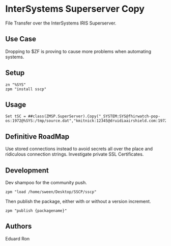 # InterSystems Superserver Copy
File Transfer over the InterSystems IRIS Superserver.

## Use Case
Dropping to $ZF is proving to cause more problems when automating systems.

## Setup

```
zn "%SYS"
zpm "install sscp"
```

## Usage

```
Set tSC = ##class(ZMSP.SuperServer).Copy("_SYSTEM:SYS@fhirwatch-pop-os:1972@%SYS:/tmp/source.dat","kmitnick:12345@druidiaairshield.com:1972@%SYS:/tmp/destination.dat")
```

## Definitive RoadMap
Use stored connections instead to avoid secrets all over the place and ridiculous connection strings.
Investigate private SSL Certificates.

## Development
Dev shampoo for the community push.

```
zpm "load /home/sween/Desktop/SSCP/sscp"
```

Then publish the package, either with or without a version increment.

```
zpm "publish {packagename}"
```

## Authors

Eduard
Ron